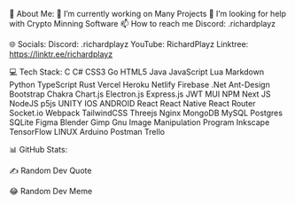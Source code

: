 💫 About Me:
🔭 I’m currently working on Many Projects
🤝 I’m looking for help with Crypto Minning Software
📫 How to reach me Discord: .richardplayz

🌐 Socials:
Discord: .richardplayz
YouTube: RichardPlayz
Linktree: https://linktr.ee/richardplayz

💻 Tech Stack:
C C# CSS3 Go HTML5 Java JavaScript Lua Markdown Python TypeScript Rust Vercel Heroku Netlify Firebase .Net Ant-Design Bootstrap Chakra Chart.js Electron.js Express.js JWT MUI NPM Next JS NodeJS p5js UNITY IOS ANDROID React React Native React Router Socket.io Webpack TailwindCSS Threejs Nginx MongoDB MySQL Postgres SQLite Figma Blender Gimp Gnu Image Manipulation Program Inkscape TensorFlow LINUX Arduino Postman Trello

📊 GitHub Stats:




✍️ Random Dev Quote


😂 Random Dev Meme
